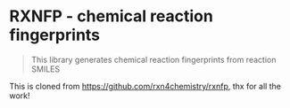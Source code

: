 # RXNFP - chemical reaction fingerprints
> This library generates chemical reaction fingerprints from reaction SMILES

This is cloned from https://github.com/rxn4chemistry/rxnfp, thx for all the work!
